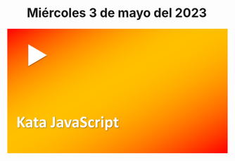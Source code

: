 <h1 align="center"><strong>Miércoles 3 de mayo del 2023</strong></h1>
<a href=""><img src="/CLASES/Kata_2/KATA_2.png"></a>